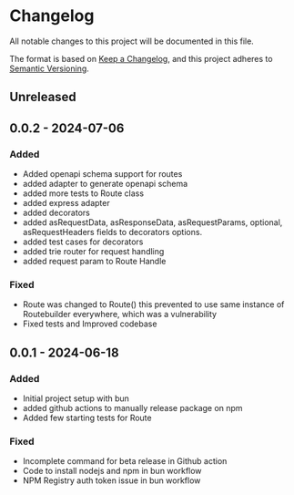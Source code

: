 # Changelog

All notable changes to this project will be documented in this file.

The format is based on [Keep a Changelog](https://keepachangelog.com/en/1.0.0/), and this project adheres to
[Semantic Versioning](https://semver.org/spec/v2.0.0.html).

## Unreleased

## 0.0.2 - 2024-07-06
### Added
- Added openapi schema support for routes
- added adapter to generate openapi schema
- added more tests to Route class
- added express adapter
- added decorators
- added asRequestData, asResponseData, asRequestParams, optional, asRequestHeaders fields to decorators options.
- added test cases for decorators
- added trie router for request handling
- added request param to Route Handle

### Fixed
- Route was changed to Route() this prevented to use same instance of Routebuilder everywhere, which was a vulnerability
- Fixed tests and Improved codebase

## 0.0.1 - 2024-06-18
### Added
- Initial project setup with bun
- added github actions to manually release package on npm
- Added few starting tests for Route

### Fixed
- Incomplete command for beta release in Github action
- Code to install nodejs and npm in bun workflow
- NPM Registry auth token issue in bun workflow
